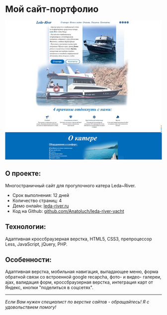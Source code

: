 # Мой сайт-портфолио

[![Скриншот проекта](./img/project-prev.jpg)](https://leda-river.ru)

## О проекте:

Многостраничный сайт для прогулочного катера Leda~River.

- Срок выполнения: 12 дней
- Количество страниц: 4
- Демо онлайн: [leda-river.ru](https://leda-river.ru)
- Код на Github: [github.com/Anatoluch/leda-river-yacht](https://github.com/Anatoluch/leda-river-yacht)

## Технологии:

Адаптивная кроссбраузерная верстка, HTML5, CSS3, препроцессор Less, JavaScript, jQuery, PHP.

## Особенности:

Адаптивная верстка, мобильная навигация, выпадающее меню, форма обратной связи со встроенной google recapcha, фото- и видео- галереи, ajax, валидация форм, кроссбраузерная верстка, интеграция карт от Яндекс, кнопки "поделиться в соцсетях".

---

_Если Вам нужен специалист по верстке сайтов - обращайтесь! Я с удовольствием помогу!_
